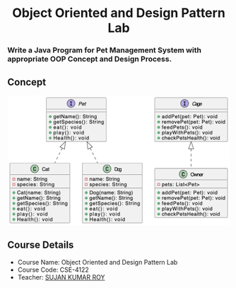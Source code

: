 
<h1 align="center">Object Oriented and Design Pattern Lab</h1>

### Write a Java Program for Pet Management System with appropriate OOP Concept and Design Process.

## Concept
![](images/pet_managment.png)

## Course Details
- Course Name: Object Oriented and Design Pattern Lab 
- Course Code: CSE-4122
- Teacher: [SUJAN KUMAR ROY](http://rurfid.ru.ac.bd/ru_profile/public/teacher/22706109/profile)